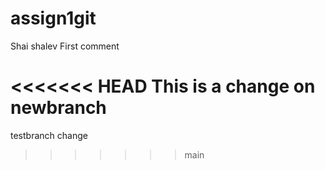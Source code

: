 # assign1git
Shai shalev
First comment

<<<<<<< HEAD
This is a change on newbranch
=======
testbranch change
>>>>>>> main
